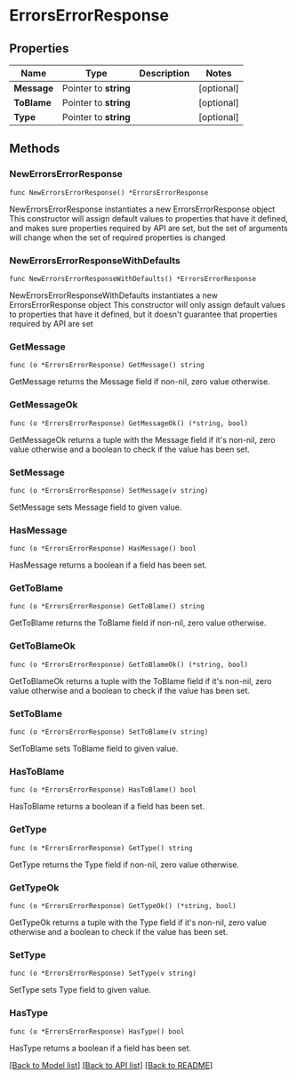 # ErrorsErrorResponse

## Properties

Name | Type | Description | Notes
------------ | ------------- | ------------- | -------------
**Message** | Pointer to **string** |  | [optional] 
**ToBlame** | Pointer to **string** |  | [optional] 
**Type** | Pointer to **string** |  | [optional] 

## Methods

### NewErrorsErrorResponse

`func NewErrorsErrorResponse() *ErrorsErrorResponse`

NewErrorsErrorResponse instantiates a new ErrorsErrorResponse object
This constructor will assign default values to properties that have it defined,
and makes sure properties required by API are set, but the set of arguments
will change when the set of required properties is changed

### NewErrorsErrorResponseWithDefaults

`func NewErrorsErrorResponseWithDefaults() *ErrorsErrorResponse`

NewErrorsErrorResponseWithDefaults instantiates a new ErrorsErrorResponse object
This constructor will only assign default values to properties that have it defined,
but it doesn't guarantee that properties required by API are set

### GetMessage

`func (o *ErrorsErrorResponse) GetMessage() string`

GetMessage returns the Message field if non-nil, zero value otherwise.

### GetMessageOk

`func (o *ErrorsErrorResponse) GetMessageOk() (*string, bool)`

GetMessageOk returns a tuple with the Message field if it's non-nil, zero value otherwise
and a boolean to check if the value has been set.

### SetMessage

`func (o *ErrorsErrorResponse) SetMessage(v string)`

SetMessage sets Message field to given value.

### HasMessage

`func (o *ErrorsErrorResponse) HasMessage() bool`

HasMessage returns a boolean if a field has been set.

### GetToBlame

`func (o *ErrorsErrorResponse) GetToBlame() string`

GetToBlame returns the ToBlame field if non-nil, zero value otherwise.

### GetToBlameOk

`func (o *ErrorsErrorResponse) GetToBlameOk() (*string, bool)`

GetToBlameOk returns a tuple with the ToBlame field if it's non-nil, zero value otherwise
and a boolean to check if the value has been set.

### SetToBlame

`func (o *ErrorsErrorResponse) SetToBlame(v string)`

SetToBlame sets ToBlame field to given value.

### HasToBlame

`func (o *ErrorsErrorResponse) HasToBlame() bool`

HasToBlame returns a boolean if a field has been set.

### GetType

`func (o *ErrorsErrorResponse) GetType() string`

GetType returns the Type field if non-nil, zero value otherwise.

### GetTypeOk

`func (o *ErrorsErrorResponse) GetTypeOk() (*string, bool)`

GetTypeOk returns a tuple with the Type field if it's non-nil, zero value otherwise
and a boolean to check if the value has been set.

### SetType

`func (o *ErrorsErrorResponse) SetType(v string)`

SetType sets Type field to given value.

### HasType

`func (o *ErrorsErrorResponse) HasType() bool`

HasType returns a boolean if a field has been set.


[[Back to Model list]](../README.md#documentation-for-models) [[Back to API list]](../README.md#documentation-for-api-endpoints) [[Back to README]](../README.md)


